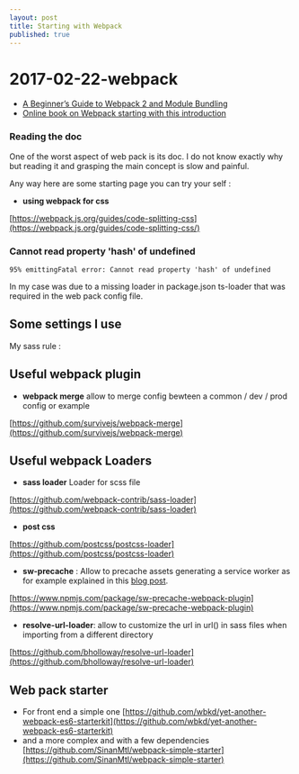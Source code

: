 ```yaml
---
layout: post
title: Starting with Webpack
published: true
---
```


# 2017-02-22-webpack

* [A Beginner’s Guide to Webpack 2 and Module Bundling](https://www.sitepoint.com/beginners-guide-to-webpack-2-and-module-bundling)
* [Online book on Webpack starting with this introduction](https://survivejs.com/webpack/compared)

### Reading the doc

One of the worst aspect of web pack is its doc. I do not know exactly why but reading it and grasping the main concept is slow and painful.

Any way here are some starting page you can try your self :

* **using webpack for css**

[https://webpack.js.org/guides/code-splitting-css](https://webpack.js.org/guides/code-splitting-css/)

### Cannot read property 'hash' of undefined

```text
95% emittingFatal error: Cannot read property 'hash' of undefined
```

In my case was due to a missing loader in package.json ts-loader that was required in the web pack config file.

## Some settings I use

My sass rule :

## Useful webpack plugin

* **webpack merge** allow to merge config bewteen a common / dev / prod config or example 

[https://github.com/survivejs/webpack-merge](https://github.com/survivejs/webpack-merge)

## Useful webpack Loaders

* **sass loader** Loader for scss file

[https://github.com/webpack-contrib/sass-loader](https://github.com/webpack-contrib/sass-loader)

* **post css**

[https://github.com/postcss/postcss-loader](https://github.com/postcss/postcss-loader)

* **sw-precache** : Allow to precache assets generating a service worker as for example explained in this [blog post](https://coryrylan.com/blog/fast-offline-angular-apps-with-service-workers).

[https://www.npmjs.com/package/sw-precache-webpack-plugin](https://www.npmjs.com/package/sw-precache-webpack-plugin)

* **resolve-url-loader**: allow to customize the url in url\(\) in sass files when importing from a different directory

[https://github.com/bholloway/resolve-url-loader](https://github.com/bholloway/resolve-url-loader)

## Web pack starter

* For front end a simple one [https://github.com/wbkd/yet-another-webpack-es6-starterkit](https://github.com/wbkd/yet-another-webpack-es6-starterkit)
* and a more complex and with a few dependencies [https://github.com/SinanMtl/webpack-simple-starter](https://github.com/SinanMtl/webpack-simple-starter)

